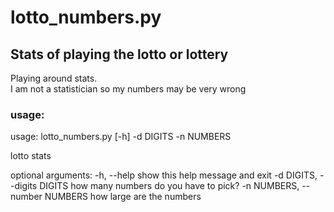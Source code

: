 # lotto_numbers.py
## Stats of playing the lotto or lottery

Playing around stats.  
I am not a statistician so my numbers may be very wrong

### usage:
usage: lotto_numbers.py [-h] -d DIGITS -n NUMBERS

lotto stats

optional arguments:
  -h, --help            show this help message and exit
  -d DIGITS, --digits DIGITS
                        how many numbers do you have to pick?
  -n NUMBERS, --number NUMBERS
                        how large are the numbers
```
